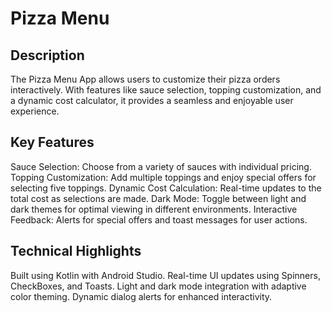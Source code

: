 # Pizza Menu

## Description
The Pizza Menu App allows users to customize their pizza orders interactively. With features like sauce selection, topping customization, and a dynamic cost calculator, it provides a seamless and enjoyable user experience.

## Key Features
Sauce Selection: Choose from a variety of sauces with individual pricing.
Topping Customization: Add multiple toppings and enjoy special offers for selecting five toppings.
Dynamic Cost Calculation: Real-time updates to the total cost as selections are made.
Dark Mode: Toggle between light and dark themes for optimal viewing in different environments.
Interactive Feedback: Alerts for special offers and toast messages for user actions.

## Technical Highlights
Built using Kotlin with Android Studio.
Real-time UI updates using Spinners, CheckBoxes, and Toasts.
Light and dark mode integration with adaptive color theming.
Dynamic dialog alerts for enhanced interactivity.